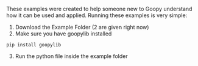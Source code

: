 These examples were created to help someone new to Goopy understand how it can be used and applied. Running these examples is very simple:

1. Download the Example Folder (2 are given right now)
2. Make sure you have goopylib installed

```
pip install goopylib
```

3. Run the python file inside the example folder
